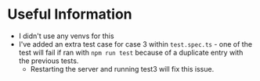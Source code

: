 # Useful Information

- I didn't use any venvs for this
- I've added an extra test case for case 3 within `test.spec.ts` - one of the test will fail if ran with `npm run test` because of a duplicate entry with the previous tests.
    - Restarting the server and running test3 will fix this issue.
